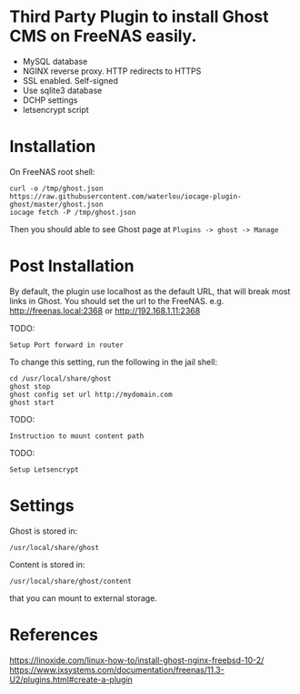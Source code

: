 # Third Party Plugin to install Ghost CMS on FreeNAS easily.

- MySQL database
- NGINX reverse proxy. HTTP redirects to HTTPS
- SSL enabled. Self-signed
- Use sqlite3 database
- DCHP settings
- letsencrypt script

# Installation

On FreeNAS root shell:

    curl -o /tmp/ghost.json https://raw.githubusercontent.com/waterlou/iocage-plugin-ghost/master/ghost.json
    iocage fetch -P /tmp/ghost.json

Then you should able to see Ghost page at `Plugins -> ghost -> Manage`

# Post Installation

By default, the plugin use localhost as the default URL, that will break most links in Ghost.  You should set the url to the FreeNAS.  e.g. http://freenas.local:2368 or http://192.168.1.11:2368

TODO:
    
    Setup Port forward in router

To change this setting, run the following in the jail shell:

    cd /usr/local/share/ghost
    ghost stop
    ghost config set url http://mydomain.com
    ghost start

TODO:

    Instruction to mount content path

TODO:

    Setup Letsencrypt


# Settings

Ghost is stored in:

    /usr/local/share/ghost

Content is stored in:

    /usr/local/share/ghost/content

that you can mount to external storage.

# References

<https://linoxide.com/linux-how-to/install-ghost-nginx-freebsd-10-2/>  
<https://www.ixsystems.com/documentation/freenas/11.3-U2/plugins.html#create-a-plugin>


